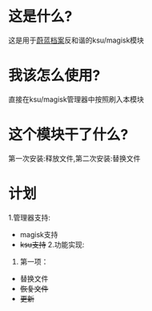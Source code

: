 # 这是什么?
这是用于[蔚蓝档案](https://bluearchive-cn.com/)反和谐的ksu/magisk模块

# 我该怎么使用?
直接在ksu/magisk管理器中按照刷入本模块

# 这个模块干了什么?
第一次安装:释放文件,第二次安装:替换文件

# 计划
1.管理器支持:
  - magisk支持
  - ~~ksu支持~~
2.功能实现:
1. 第一项：
  - 替换文件
  - ~~恢复文件~~
  - ~~更新~~
